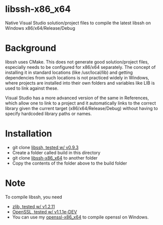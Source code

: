 # libssh-x86_x64
Native Visual Studio solution/project files to compile the latest
libssh on Windows x86/x64/Release/Debug

# Background #
libssh uses CMake. This does not generate good solution/project files,
especially needs to be configured for x86/x64 separately. The concept
of installing it in standard locations (like /usr/local/lib) and
getting dependencies from such locations is not practiced widely in
Windows, where projects are installed into their own folders and
variables like LIB is used to link against these.

Visual Studio has a more advanced version of the same in References,
which allow one to link to a project and it automatically links to the
correct library given the current target (x86/x64/Release/Debug)
without having to specify hardcoded library paths or names.

# Installation #

  * git clone [libssh, tested w/ v0.9.3](https://git.libssh.org/projects/libssh.git/)
  * Create a folder called build in this directory
  * git clone [libssh-x86_x64](https://github.com/sridharb1/libssh-x86_x64.git)
    to another folder
  * Copy the contents of the folder above to the build folder

# Note #

To compile libssh, you need 

  * [zlib, tested w/ v1.2.11](https://github.com/madler/zlib)
  * [OpenSSL, tested w/ v1.1.1e-DEV](https://github.com/openssl/openssl)
  * You can use my [openssl-x86_x64](https://github.com/sridharb1/openssl-x86_x64) to compile openssl on Windows.
